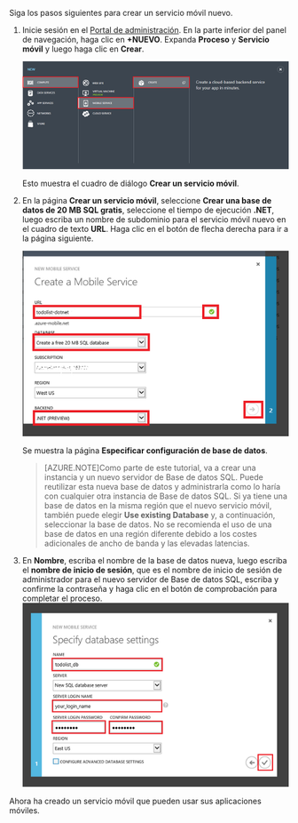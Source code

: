 
Siga los pasos siguientes para crear un servicio móvil nuevo.

1.	Inicie sesión en el [Portal de administración](https://manage.windowsazure.com/). En la parte inferior del panel de navegación, haga clic en **+NUEVO**. Expanda **Proceso** y **Servicio móvil** y luego haga clic en **Crear**.
	
	![](./media/mobile-services-dotnet-backend-create-new-service/mobile-create.png)

	Esto muestra el cuadro de diálogo **Crear un servicio móvil**.

2.	En la página **Crear un servicio móvil**, seleccione **Crear una base de datos de 20 MB SQL gratis**, seleccione el tiempo de ejecución **.NET**, luego escriba un nombre de subdominio para el servicio móvil nuevo en el cuadro de texto **URL**. Haga clic en el botón de flecha derecha para ir a la página siguiente.
	
	![](./media/mobile-services-dotnet-backend-create-new-service/mobile-create-page1.png)

	Se muestra la página **Especificar configuración de base de datos**.

	> [AZURE.NOTE]Como parte de este tutorial, va a crear una instancia y un nuevo servidor de Base de datos SQL. Puede reutilizar esta nueva base de datos y administrarla como lo haría con cualquier otra instancia de Base de datos SQL. Si ya tiene una base de datos en la misma región que el nuevo servicio móvil, también puede elegir **Use existing Database** y, a continuación, seleccionar la base de datos. No se recomienda el uso de una base de datos en una región diferente debido a los costes adicionales de ancho de banda y las elevadas latencias.

3.	En **Nombre**, escriba el nombre de la base de datos nueva, luego escriba el **nombre de inicio de sesión**, que es el nombre de inicio de sesión de administrador para el nuevo servidor de Base de datos SQL, escriba y confirme la contraseña y haga clic en el botón de comprobación para completar el proceso. ![](./media/mobile-services-dotnet-backend-create-new-service/mobile-create-page2.png)

Ahora ha creado un servicio móvil que pueden usar sus aplicaciones móviles.

<!---HONumber=August15_HO6-->